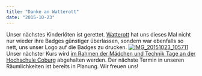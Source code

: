 ```yaml
---
title: "Danke an Watterott"
date: "2015-10-23"
---
```


Unser nächstes Kinderlöten ist gerettet. [Watterott](http://www.watterott.com/) hat uns dieses Mal nicht nur wieder ihre Badges günstiger überlassen, sondern war ebenfalls so nett, uns unser Logo auf die Badges zu drucken. [![IMG_20151023_105711](../images/IMG_20151023_105711-300x225.jpg)](https://hackzogtum-coburg.de/wp-content/uploads/2015/10/IMG_20151023_105711.jpg) Unser nächster Kurs wird [im Rahmen der Mädchen und Technik Tage an der Hochschule Coburg](https://www.hs-coburg.de/studium/angebote-fuer-schuelerinnen-und-kitas/mut-maedchen-und-technik.html) abgehalten werden. Der nächste Termin in unseren Räumlichkeiten ist bereits in Planung. Wir freuen uns!
